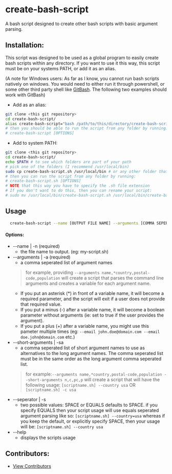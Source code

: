 # create-bash-script
A bash script designed to create other bash scripts with basic argument parsing.

## Installation:

This script was designed to be used as a global program to easily create
bash scripts within any directory. If you want to use it this way, this script must be on your systems PATH, or add it as an alias.

(A note for Windows users: As far as I know, you cannot run bash scripts natively on windows. You would need to either run it through powershell, or some other third party shell like [GitBash](https://git-scm.com/downloads).
The following two examples should work with GitBash)

- Add as an alias:
```sh
git clone <this git repository>
cd create-bash-script/
alias create-bash-script="bash /path/to/this/directory/create-bash-script/create-bash-script.sh"
# then you should be able to run the script from any folder by running:
# create-bash-script [OPTIONS]
```

- Add to system PATH:
```sh
git clone <this git repository>
cd create-bash-script/
echo $PATH # to see which folders are part of your path
# pick one of the folders (I recommend /usr/local/bin)
sudo cp create-bash-script.sh /usr/local/bin # or any other folder thats part of your PATH
# then you can run the script from any folder by running:
# create-bash-script.sh [OPTIONS]
# NOTE that this way you have to specify the .sh file extension
# If you don't want to do this, then you can rename your script:
# sudo mv /usr/local/bin/create-bash-script.sh /usr/local/bin/create-bash-script
```

## Usage

```sh
  create-bash-script --name [OUTPUT FILE NAME] --arguments [COMMA SEPERATED LIST]
```

#### Options:
  - --name | -n (required)
    - the file name to output. (eg: my-script.sh)
  - --arguments | -a (required)
    - a comma seperated list of argument names
    > for example, providing `--arguments name,*country,postal-code,population` will create a script that parses the command line arguments and creates a variable for each argument name.
    - If you put an asterisk (*) in front of a variable name, it will become a required parameter, and the script will exit if a user does not provide that required value.
    - If you put a minus (-) after a variable name, it will become a boolean parameter without arguments (ie: set to true if the user provides the argument).
    - If you put a plus (+) after a variable name, you might use this pameter multiple times (eg: `--email john.doe@domain.com --email doe.john@domain.com` etc.)
  - --short-arguments | -sa
    - a comma seperated list of short argument names to use
    as alternatives to the long argument names. The comma seperated list must be in the same order as the long argument comma seperated list.
    > for example:`--arguments name,*country,postal-code,population --short-arguments n,c,pc,p` will create a script that will have the following usage: `[scriptname.sh] --country usa` OR `[scriptname.sh] -c usa`
  - --seperator | -s
    - two possible values: SPACE or EQUALS
    defaults to SPACE. if you specify EQUALS then your script usage will use equals seperated argument parsing like so: `[scriptname.sh] --country=usa` whereas if you keep the default, or explicitly specify SPACE, then your usage will be: `[scriptname.sh] --country usa`
  - --help
    - displays the scripts usage

## Contributors:
  - [View Contributors](https://github.com/nikita-skobov/create-bash-script/graphs/contributors)

